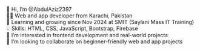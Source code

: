 👋 Hi, I’m @AbdulAziz2397  
👨‍💻 Web and app developer from Karachi, Pakistan  
🌱 Learning and growing since Nov 2024 at SMIT (Saylani Mass IT Training)  
💡 Skills: HTML, CSS, JavaScript, Bootstrap, Firebase  
👀 I’m interested in frontend development and real-world projects  
💞️ I’m looking to collaborate on beginner-friendly web and app projects


<!---
AbdulAziz2397/AbdulAziz2397 is a ✨ special ✨ repository because its `README.md` (this file) appears on your GitHub profile.
You can click the Preview link to take a look at your changes.
--->
